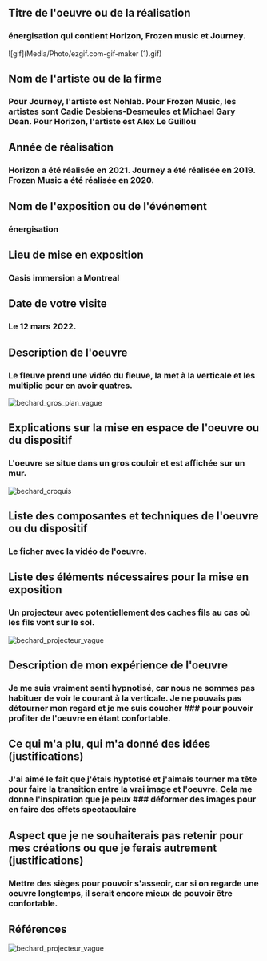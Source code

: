 ## Titre de l'oeuvre ou de la réalisation
### énergisation qui contient Horizon, Frozen music et Journey.

![gif](Media/Photo/ezgif.com-gif-maker (1).gif)

## Nom de l'artiste ou de la firme
### Pour Journey, l'artiste est Nohlab. Pour Frozen Music, les artistes sont Cadie Desbiens-Desmeules et Michael Gary Dean. Pour Horizon, l'artiste est Alex Le Guillou
## Année de réalisation
### Horizon a été réalisée en 2021. Journey a été réalisée en 2019. Frozen Music a été réalisée en 2020.
## Nom de l'exposition ou de l'événement
### énergisation
## Lieu de mise en exposition
### Oasis immersion a Montreal
## Date de votre visite
### Le 12 mars 2022.
## Description de l'oeuvre
### Le fleuve prend une vidéo du fleuve, la met à la verticale et les multiplie pour en avoir quatres.

![bechard_gros_plan_vague](media/bechard_gros_plan_vague.jpg)

## Explications sur la mise en espace de l'oeuvre ou du dispositif 
### L'oeuvre se situe dans un gros couloir et est affichée sur un mur.

![bechard_croquis](media/bechard_croquis.jpg)

## Liste des composantes et techniques de l'oeuvre ou du dispositif
### Le ficher avec la vidéo de l'oeuvre.
## Liste des éléments nécessaires pour la mise en exposition
### Un projecteur avec potentiellement des caches fils au cas où les fils vont sur le sol.

![bechard_projecteur_vague](media/bechard_projecteur_vague.jpg)

## Description de mon expérience de l'oeuvre
### Je me suis vraiment senti hypnotisé, car nous ne sommes pas habituer de voir le courant à la verticale. Je ne pouvais pas détourner mon regard et je me suis coucher ### pour pouvoir profiter de l'oeuvre en étant confortable.
## Ce qui m'a plu, qui m'a donné des idées (justifications)
### J'ai aimé le fait que j'étais hyptotisé et j'aimais tourner ma tête pour faire la transition entre la vrai image et l'oeuvre. Cela me donne l'inspiration que je peux ### déformer des images pour en faire des effets spectaculaire
## Aspect que je ne souhaiterais pas retenir pour mes créations ou que je ferais autrement (justifications)
### Mettre des sièges pour pouvoir s'asseoir, car si on regarde une oeuvre longtemps, il serait encore mieux de pouvoir être confortable.
## Références
![bechard_projecteur_vague](media/bechard_fiche_vague.jpg)

